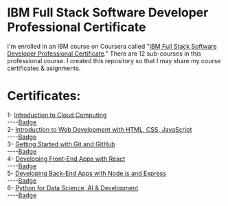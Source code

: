 # IBM Full Stack Software Developer Professional Certificate
I'm enrolled in an IBM course on Coursera called "[IBM Full Stack Software Developer Professional Certificate](https://www.coursera.org/professional-certificates/ibm-full-stack-cloud-developer)." There are 12 sub-courses in this professional course. I created this repository so that I may share my course certificates & asignments.

# Certificates:

1- [Introduction to Cloud Computing](https://www.coursera.org/account/accomplishments/certificate/DN6HQN97NPFP)\
----[Badge](https://www.credly.com/badges/0505fe87-4dbc-4b99-bec2-f406e79d097e/linked_in_profile)\
2- [Introduction to Web Development with HTML, CSS, JavaScript](https://www.coursera.org/account/accomplishments/certificate/2HV9TWMEA428)\
----[Badge](https://www.credly.com/badges/623224d5-2e63-47cf-b016-eb07133338b9/linked_in_profile)\
3- [Getting Started with Git and GitHub](https://www.coursera.org/account/accomplishments/certificate/CGUXUZQ76XT4)\
----[Badge](https://www.credly.com/badges/9b78e9fc-0dc0-4adb-84fc-75adba6fe41e/linked_in_profile)\
4- [Developing Front-End Apps with React](https://www.coursera.org/account/accomplishments/certificate/E66ZNBKK6JEX)\
----[Badge](https://www.credly.com/badges/dac27889-089c-411f-804b-fda19625d525/public_url)\
5- [Developing Back-End Apps with Node.js and Express](https://www.coursera.org/account/accomplishments/certificate/7GZQVUHASSPE)\
----[Badge](https://www.credly.com/badges/17354792-fad7-401e-896e-a7ef1379c0ed/public_url)\
6- [Python for Data Science, AI & Development](https://www.coursera.org/account/accomplishments/certificate/MWCJ3HNW68T9)\
----[Badge](https://www.credly.com/earner/earned/badge/bb9e6e0d-1d0c-400e-8132-af3d6764753c)
